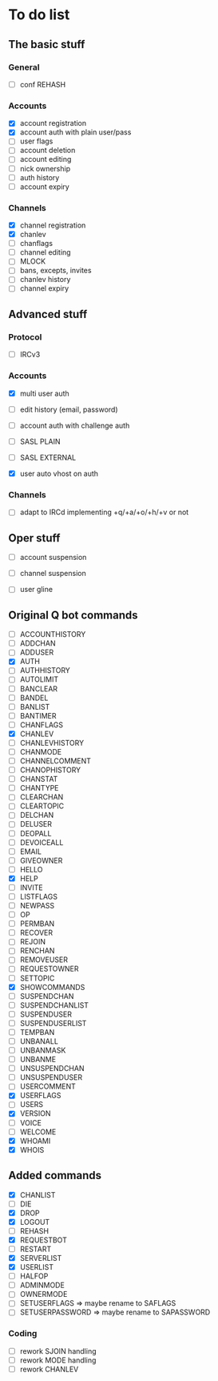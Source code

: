 # To do list

## The basic stuff

### General
- [ ] conf REHASH

### Accounts
- [X] account registration
- [X] account auth with plain user/pass
- [ ] user flags
- [ ] account deletion
- [ ] account editing
- [ ] nick ownership
- [ ] auth history
- [ ] account expiry

### Channels
- [X] channel registration
- [X] chanlev
- [ ] chanflags
- [ ] channel editing
- [ ] MLOCK
- [ ] bans, excepts, invites
- [ ] chanlev history
- [ ] channel expiry

## Advanced stuff

### Protocol
- [ ] IRCv3

### Accounts
- [X] multi user auth
- [ ] edit history (email, password)
- [ ] account auth with challenge auth
- [ ] SASL PLAIN
- [ ] SASL EXTERNAL
- [X] user auto vhost on auth


### Channels
- [ ] adapt to IRCd implementing +q/+a/+o/+h/+v or not

## Oper stuff
- [ ] account suspension
- [ ] channel suspension
- [ ] user gline


## Original Q bot commands
- [ ] ACCOUNTHISTORY
- [ ] ADDCHAN
- [ ] ADDUSER
- [X] AUTH
- [ ] AUTHHISTORY
- [ ] AUTOLIMIT
- [ ] BANCLEAR
- [ ] BANDEL
- [ ] BANLIST
- [ ] BANTIMER
- [ ] CHANFLAGS
- [X] CHANLEV
- [ ] CHANLEVHISTORY
- [ ] CHANMODE
- [ ] CHANNELCOMMENT
- [ ] CHANOPHISTORY
- [ ] CHANSTAT
- [ ] CHANTYPE
- [ ] CLEARCHAN
- [ ] CLEARTOPIC
- [ ] DELCHAN
- [ ] DELUSER
- [ ] DEOPALL
- [ ] DEVOICEALL
- [ ] EMAIL
- [ ] GIVEOWNER
- [ ] HELLO
- [X] HELP
- [ ] INVITE
- [ ] LISTFLAGS
- [ ] NEWPASS
- [ ] OP
- [ ] PERMBAN
- [ ] RECOVER
- [ ] REJOIN
- [ ] RENCHAN
- [ ] REMOVEUSER
- [ ] REQUESTOWNER
- [ ] SETTOPIC
- [X] SHOWCOMMANDS
- [ ] SUSPENDCHAN
- [ ] SUSPENDCHANLIST
- [ ] SUSPENDUSER
- [ ] SUSPENDUSERLIST
- [ ] TEMPBAN
- [ ] UNBANALL
- [ ] UNBANMASK
- [ ] UNBANME
- [ ] UNSUSPENDCHAN
- [ ] UNSUSPENDUSER
- [ ] USERCOMMENT
- [X] USERFLAGS
- [ ] USERS
- [X] VERSION
- [ ] VOICE
- [ ] WELCOME
- [X] WHOAMI
- [X] WHOIS

## Added commands
- [X] CHANLIST
- [ ] DIE
- [X] DROP
- [X] LOGOUT
- [ ] REHASH
- [X] REQUESTBOT
- [ ] RESTART
- [X] SERVERLIST
- [X] USERLIST
- [ ] HALFOP
- [ ] ADMINMODE
- [ ] OWNERMODE
- [ ] SETUSERFLAGS => maybe rename to SAFLAGS
- [ ] SETUSERPASSWORD => maybe rename to SAPASSWORD

### Coding
- [ ] rework SJOIN handling
- [ ] rework MODE handling
- [ ] rework CHANLEV